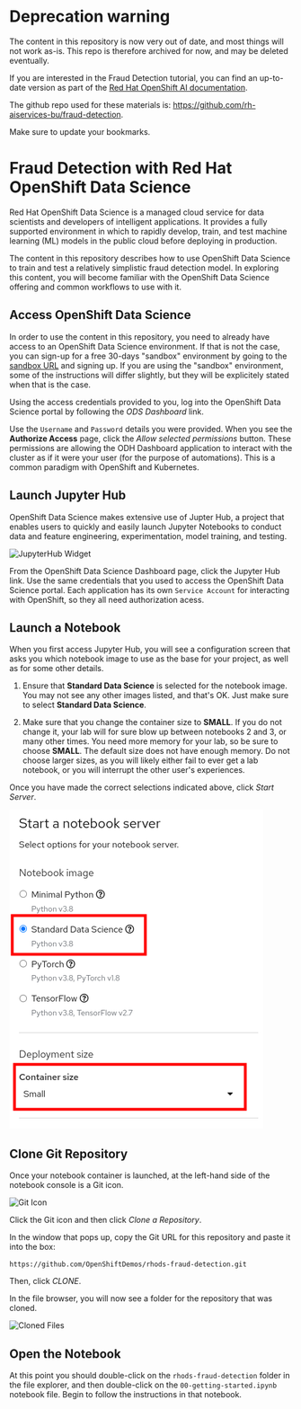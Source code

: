 # Deprecation warning

The content in this repository is now very out of date, and most things will not work as-is. 
This repo is therefore archived for now, and may be deleted eventually.  

If you are interested in the Fraud Detection tutorial, you can find an up-to-date version as part of the [Red Hat OpenShift AI documentation](https://docs.redhat.com/en/documentation/red_hat_openshift_ai_self-managed/2-latest/html/openshift_ai_tutorial_-_fraud_detection_example/index). 

The github repo used for these materials is: https://github.com/rh-aiservices-bu/fraud-detection. 

Make sure to update your bookmarks. 


# Fraud Detection with Red Hat OpenShift Data Science
Red Hat OpenShift Data Science is a managed cloud service for data scientists
and developers of intelligent applications. It provides a fully supported
environment in which to rapidly develop, train, and test machine learning (ML)
models in the public cloud before deploying in production.

The content in this repository describes how to use OpenShift Data Science to
train and test a relatively simplistic fraud detection model. In exploring this
content, you will become familiar with the OpenShift Data Science offering and
common workflows to use with it.

## Access OpenShift Data Science
In order to use the content in this repository, you need to already have access
to an OpenShift Data Science environment. If that is not the case, you can sign-up for a free 30-days "sandbox" environment by going to the [sandbox URL](https://red.ht/rhods-sandbox) and signing up.
If you are using the "sandbox" environment, some of the instructions will differ slightly, but they will be explicitely stated when that is the case. 

Using the access credentials provided
to you, log into the OpenShift Data Science portal by following the _ODS
Dashboard_ link. 

Use the `Username` and `Password` details you were provided. When you see the
**Authorize Access** page, click the _Allow selected permissions_ button. These
permissions are allowing the ODH Dashboard application to interact with the
cluster as if it were your user (for the purpose of automations). This is a
common paradigm with OpenShift and Kubernetes.

## Launch Jupyter Hub
OpenShift Data Science makes extensive use of Jupter Hub, a project that enables
users to quickly and easily launch Jupyter Notebooks to conduct data and feature
engineering, experimentation, model training, and testing.

![JupyterHub Widget](images/launch-jh.png)

From the OpenShift Data Science Dashboard page, click the Jupyter Hub link. Use the
same credentials that you used to access the OpenShift Data Science portal. Each
application has its own `Service Account` for interacting with OpenShift, so
they all need authorization acess.

## Launch a Notebook
When you first access Jupyter Hub, you will see a configuration screen that asks
you which notebook image to use as the base for your project, as well as for
some other details. 

1. Ensure that **Standard Data Science** is selected for the
notebook image. You may not see any other images listed, and that's OK. Just make sure to select **Standard Data Science**.

2. Make sure that you change the container size to **SMALL**. If you do not change it, your lab will for sure blow up between notebooks 2 and 3, or many other times. You need more memory for your lab, so be sure to choose **SMALL**. The default size does not have enough memory. Do not choose larger sizes, as you will likely either fail to ever get a lab notebook, or you will interrupt the other user's experiences.

Once you have made the correct selections indicated above, click _Start Server_.

![Server Options](images/start-server.png)

## Clone Git Repository
Once your notebook container is launched, at the left-hand side of the notebook console is a Git icon. 

![Git Icon](images/click-git-icon.png)

Click the Git icon and then click _Clone a Repository_. 

In the window that pops up, copy the Git URL for this repository and paste it into the box:

```
https://github.com/OpenShiftDemos/rhods-fraud-detection.git
```

Then, click _CLONE_.

In the file browser, you will now see a folder for the repository that was cloned.

![Cloned Files](images/cloned-files.png)

## Open the Notebook
At this point you should double-click on the `rhods-fraud-detection` folder in
the file explorer, and then double-click on the `00-getting-started.ipynb`
notebook file. Begin to follow the instructions in that notebook.